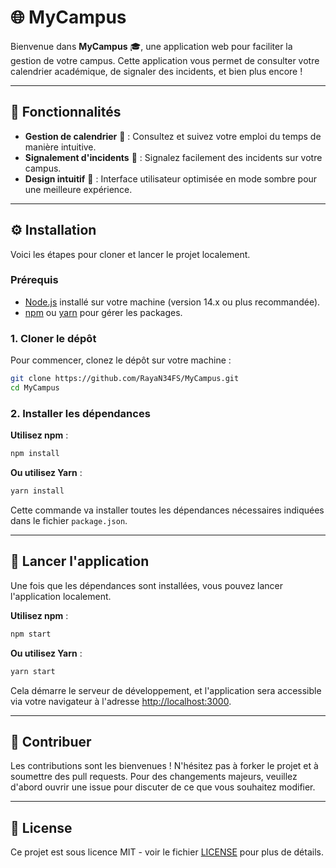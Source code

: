# 🌐 MyCampus

Bienvenue dans **MyCampus** 🎓, une application web pour faciliter la gestion de votre campus. Cette application vous permet de consulter votre calendrier académique, de signaler des incidents, et bien plus encore !

---

## 🚀 Fonctionnalités

- **Gestion de calendrier** 📅 : Consultez et suivez votre emploi du temps de manière intuitive.
- **Signalement d'incidents** 🚨 : Signalez facilement des incidents sur votre campus.
- **Design intuitif** 🎨 : Interface utilisateur optimisée en mode sombre pour une meilleure expérience.

---

## ⚙️ Installation

Voici les étapes pour cloner et lancer le projet localement.

### Prérequis

- [Node.js](https://nodejs.org/) installé sur votre machine (version 14.x ou plus recommandée).
- [npm](https://www.npmjs.com/) ou [yarn](https://yarnpkg.com/) pour gérer les packages.

### 1. Cloner le dépôt

Pour commencer, clonez le dépôt sur votre machine :

```bash
git clone https://github.com/RayaN34FS/MyCampus.git
cd MyCampus
```

### 2. Installer les dépendances

**Utilisez npm** :

```bash
npm install
```

**Ou utilisez Yarn** :

```bash
yarn install
```

Cette commande va installer toutes les dépendances nécessaires indiquées dans le fichier `package.json`.

---

## 🚀 Lancer l'application

Une fois que les dépendances sont installées, vous pouvez lancer l'application localement.

**Utilisez npm** :

```bash
npm start
```

**Ou utilisez Yarn** :

```bash
yarn start
```

Cela démarre le serveur de développement, et l'application sera accessible via votre navigateur à l'adresse [http://localhost:3000](http://localhost:3000).

---

## 🤝 Contribuer

Les contributions sont les bienvenues ! N'hésitez pas à forker le projet et à soumettre des pull requests. Pour des changements majeurs, veuillez d'abord ouvrir une issue pour discuter de ce que vous souhaitez modifier.

---

## 📄 License

Ce projet est sous licence MIT - voir le fichier [LICENSE](LICENSE) pour plus de détails.
